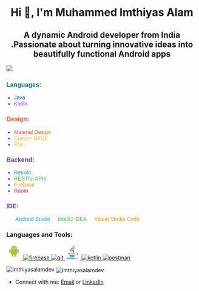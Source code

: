 <h1 align="center">Hi 👋, I'm Muhammed Imthiyas Alam</h1>
<h2 align="center">A dynamic Android developer from India .Passionate about turning innovative ideas into beautifully functional Android apps</h2>





<img  src="https://images.unsplash.com/photo-1562813733-b31f71025d54?ixlib=rb-4.0.3&ixid=M3wxMjA3fDB8MHxwaG90by1wYWdlfHx8fGVufDB8fHx8fA%3D%3D&auto=format&fit=crop&w=2069&q=80" >

<div style="font-family: Arial, sans-serif;">
    <h3 style="color: #007396;">Languages:</h3>
    <ul style="list-style-type: disc; padding-left: 20px;">
        <li><span style="color: #007396;">Java</span></li>
        <li><span style="color: #7F55FF;">Kotlin</span></li>
    </ul>
    <h3 style="color: #FF5722;">Design:</h3>
    <ul style="list-style-type: disc; padding-left: 20px;">
        <li><span style="color: #FF5722;">Material Design</span></li>
        <li><span style="color: #FFC107;">Custom UI/UX</span></li>
      <li><span style="color: #FFC107;">XML</span></li>
    </ul>
    <h3 style="color: #673AB7;">Backend:</h3>
    <ul style="list-style-type: disc; padding-left: 20px;">
        <li><span style="color: #03A9F4;">Retrofit</span></li>
        <li><span style="color: #4CAF50;">RESTful APIs</span></li>
        <li><span style="color: #FF9800;">Firebase</span></li>
        <li><span style="color: #E91E63;">Room</span></li>
    </ul>
<div style="font-family: Arial, sans-serif;">
    <h3 style="color: #673AB7;">IDE:</h3>
    <ul style="list-style-type: none; display: flex; align-items: center;">
        <li style="margin-right: 20px;"><span style="color: #03A9F4;">Android Studio</span></li>
        <li style="margin-right: 20px;"><span style="color: #4CAF50;">IntelliJ IDEA</span></li>
        <li><span style="color: #FF9800;">Visual Studio Code</span></li>
    </ul>
</div>






</div>



<p align="left">
</p>
<h3 align="left">Languages and Tools:</h3>
<p align="left"> <a href="https://developer.android.com" target="_blank" rel="noreferrer"> <img src="https://raw.githubusercontent.com/devicons/devicon/master/icons/android/android-original-wordmark.svg" alt="android" width="40" height="40"/> </a> <a href="https://firebase.google.com/" target="_blank" rel="noreferrer"> <img src="https://www.vectorlogo.zone/logos/firebase/firebase-icon.svg" alt="firebase" width="40" height="40"/> </a> <a href="https://git-scm.com/" target="_blank" rel="noreferrer"> <img src="https://www.vectorlogo.zone/logos/git-scm/git-scm-icon.svg" alt="git" width="40" height="40"/> </a> <a href="https://www.java.com" target="_blank" rel="noreferrer"> <img src="https://raw.githubusercontent.com/devicons/devicon/master/icons/java/java-original.svg" alt="java" width="40" height="40"/> </a> <a href="https://kotlinlang.org" target="_blank" rel="noreferrer"> <img src="https://www.vectorlogo.zone/logos/kotlinlang/kotlinlang-icon.svg" alt="kotlin" width="40" height="40"/> </a> <a href="https://postman.com" target="_blank" rel="noreferrer"> <img src="https://www.vectorlogo.zone/logos/getpostman/getpostman-icon.svg" alt="postman" width="40" height="40"/> </a> </p>

<p><img align="left" src="https://github-readme-stats.vercel.app/api/top-langs?username=imthiyasalamdev&show_icons=true&locale=en&layout=compact" alt="imthiyasalamdev" /></p>

<p>&nbsp;<img align="center" src="https://github-readme-stats.vercel.app/api?username=imthiyasalamdev&show_icons=true&locale=en" alt="imthiyasalamdev" /></p>


- Connect with me: [Email](mailto:your.developerimthiyas.com) or [LinkedIn](https://www.linkedin.com/in/muhammed-imthiyas-alam-71a28526a/)



<!---
imthiyasalamdev/imthiyasalamdev is a ✨ special ✨ repository because its `README.md` (this file) appears on your GitHub profile.
You can click the Preview link to take a look at your changes.
--->
